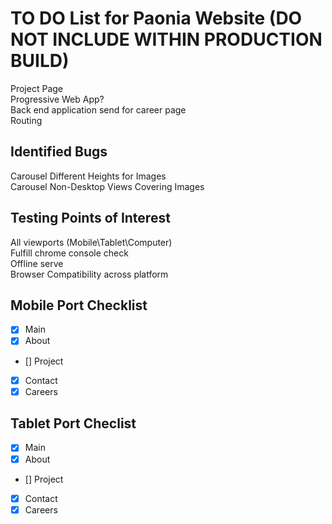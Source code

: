 # TO DO List for Paonia Website (DO NOT INCLUDE WITHIN PRODUCTION BUILD)
Project Page\
Progressive Web App?\
Back end application send for career page\
Routing

## Identified Bugs
Carousel Different Heights for Images\
Carousel Non-Desktop Views Covering Images

## Testing Points of Interest
All viewports (Mobile\Tablet\Computer)\
Fulfill chrome console check\
Offline serve\
Browser Compatibility across platform

## Mobile Port Checklist
- [x] Main 
- [x] About 
- [] Project 
- [x] Contact 
- [x] Careers 

## Tablet Port Checlist
- [x] Main 
- [x] About 
- [] Project 
- [x] Contact 
- [x] Careers 